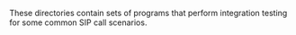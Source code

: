 These directories contain sets of programs that perform integration testing for some common SIP call scenarios.

